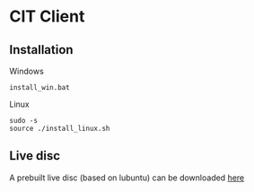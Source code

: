 # CIT Client
## Installation

   Windows
   ```
   install_win.bat
   ```
   
   Linux
   ```
   sudo -s
   source ./install_linux.sh
   ```
  
## Live disc

A prebuilt live disc (based on lubuntu) can be downloaded [here](https://goo.gl/G66F2L)
